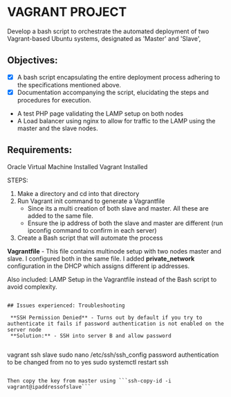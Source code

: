 # VAGRANT PROJECT
Develop a bash script to orchestrate the automated deployment of two Vagrant-based Ubuntu systems, 
designated as 'Master' and 'Slave', 

## Objectives:
  - [x] A bash script encapsulating the entire deployment process adhering to the specifications mentioned above.
  - [x] Documentation accompanying the script, elucidating the steps and procedures for execution.
  - A test PHP page validating the LAMP setup on both nodes 
  - A Load balancer using nginx to allow for traffic to the LAMP using the master and the slave nodes.
    
## Requirements:
Oracle Virtual Machine Installed
Vagrant Installed

STEPS:
1. Make a directory and cd into that directory
2. Run Vagrant init command to generate a Vagrantfile
     - Since its a multi creation of both slave and master. All these are added to the same file.
     - Ensure the ip address of both the slave and master are different (run ipconfig command to confirm in each server)
4.  Create a Bash script that will automate the process

**Vagrantfile** - This file contains multinode setup with two nodes master and slave. 
I configured both in the same file.
I added __private_network__ configuration in the DHCP which assigns different ip addresses.

Also included: LAMP Setup in the Vagrantfile instead of the Bash script to avoid complexity.


```

## Issues experienced: Troubleshooting 

 **SSH Permission Denied** - Turns out by default if you try to authenticate it fails if password authentication is not enabled on the server node 
 **Solution:** - SSH into server B and allow password 
 
 ```
vagrant ssh slave
sudo nano /etc/ssh/ssh_config
password authentication to be changed from no to yes
sudo systemctl restart ssh
```

Then copy the key from master using ```ssh-copy-id -i vagrant@ipaddressofslave```
